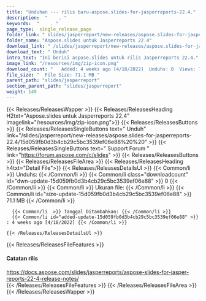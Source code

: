 ```yaml
---
title: "Unduhan --- rilis baru-aspose.slides-for-jasperreports-22.4." 
description:  "    . " 
keywords:  "    . " 
page_type:  single_release_page
folder_link: " slides/jasperreport/new-releases/aspose.slides-for-jasperreports-22.4/"
folder_name: "Aspose.slides untuk Jasperreports 22.4"
download_link: " /slides/jasperreport/new-releases/aspose.slides-for-jasperreports-22.4/15d059fb0d3b4cb29c5bc3539ef06e88"
download_text: " Unduh"
intro_text: "Ini berisi aspose.slides untuk rilis Jasperreports 22.4."
image_link: "/resources/img/zip-icon.png"
download_count: "   Added: 4 weeks ago [4/18/2022]  Unduhs: 0  Views: 7"
file_size: "  File Size: 71.1 MB "
parent_path: "slides/jasperreport"
section_parent_path: "slides/jasperreport"
weight: 149
---
```


{{< Releases/ReleasesWapper >}}
  {{< Releases/ReleasesHeading H2txt="Aspose.slides untuk Jasperreports 22.4" imagelink="/resources/img/zip-icon.png">}}
  {{< Releases/ReleasesButtons >}}
    {{< Releases/ReleasesSingleButtons text=" Unduh" link="/slides/jasperreport/new-releases/aspose.slides-for-jasperreports-22.4/15d059fb0d3b4cb29c5bc3539ef06e88%20%20" >}}
    {{< Releases/ReleasesSingleButtons text=" Support Forum " link="https://forum.aspose.com/c/slides" >}}
  {{< Releases/ReleasesButtons >}}
  {{< Releases/ReleasesFileArea >}}
    {{< Releases/ReleasesHeading h4txt="Detail File">}}
    {{< Releases/ReleasesDetailsUl >}}
            {{< Common/li  >}} Unduhs: {{< /Common/li >}} 
      {{< Common/li class="downloadcount" id="dwn-update-15d059fb0d3b4cb29c5bc3539ef06e88" >}} 0 {{< /Common/li >}} 
      {{< Common/li  >}} Ukuran file: {{< /Common/li >}} 
      {{< Common/li id="size-update-15d059fb0d3b4cb29c5bc3539ef06e88" >}} 71.1 MB {{< /Common/li >}} 


      {{< Common/li  >}} Tanggal Ditambahkan: {{< /Common/li >}} 
      {{< Common/li id="added-update-15d059fb0d3b4cb29c5bc3539ef06e88" >}} : 4 weeks ago [4/18/2022] {{< /Common/li >}} 

    {{< /Releases/ReleasesDetailsUl >}}

  {{< Releases/ReleasesFileFeatures >}}
      <h4>Catatan rilis</h4><div><a href="https://docs.aspose.com/slides/jasperreports/aspose-slides-for-jasper-reports-22-4-release-notes/">https://docs.aspose.com/slides/jasperreports/aspose-slides-for-jasper-reports-22-4-release-notes/</a></div>
  {{< /Releases/ReleasesFileFeatures >}}
 {{< /Releases/ReleasesFileArea >}}
{{< /Releases/ReleasesWapper >}}


